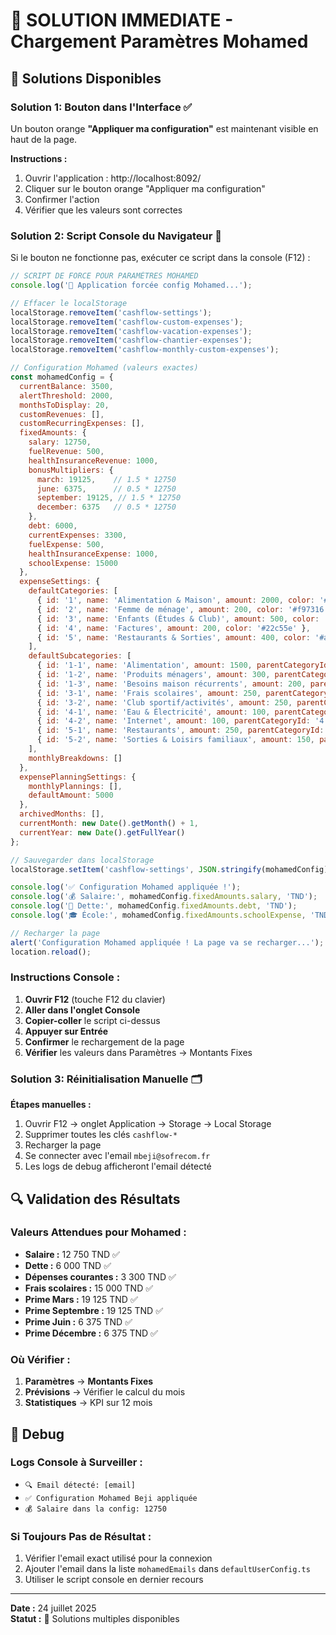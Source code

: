 # 🚀 SOLUTION IMMEDIATE - Chargement Paramètres Mohamed

## 🎯 Solutions Disponibles

### Solution 1: Bouton dans l'Interface ✅
Un bouton orange **"Appliquer ma configuration"** est maintenant visible en haut de la page.

**Instructions :**
1. Ouvrir l'application : http://localhost:8092/
2. Cliquer sur le bouton orange "Appliquer ma configuration"
3. Confirmer l'action
4. Vérifier que les valeurs sont correctes

### Solution 2: Script Console du Navigateur 🔧

Si le bouton ne fonctionne pas, exécuter ce script dans la console (F12) :

```javascript
// SCRIPT DE FORCE POUR PARAMÈTRES MOHAMED
console.log('🔧 Application forcée config Mohamed...');

// Effacer le localStorage
localStorage.removeItem('cashflow-settings');
localStorage.removeItem('cashflow-custom-expenses');
localStorage.removeItem('cashflow-vacation-expenses');
localStorage.removeItem('cashflow-chantier-expenses');
localStorage.removeItem('cashflow-monthly-custom-expenses');

// Configuration Mohamed (valeurs exactes)
const mohamedConfig = {
  currentBalance: 3500,
  alertThreshold: 2000,
  monthsToDisplay: 20,
  customRevenues: [],
  customRecurringExpenses: [],
  fixedAmounts: {
    salary: 12750,
    fuelRevenue: 500,
    healthInsuranceRevenue: 1000,
    bonusMultipliers: {
      march: 19125,    // 1.5 * 12750
      june: 6375,      // 0.5 * 12750
      september: 19125, // 1.5 * 12750
      december: 6375   // 0.5 * 12750
    },
    debt: 6000,
    currentExpenses: 3300,
    fuelExpense: 500,
    healthInsuranceExpense: 1000,
    schoolExpense: 15000
  },
  expenseSettings: {
    defaultCategories: [
      { id: '1', name: 'Alimentation & Maison', amount: 2000, color: '#ef4444' },
      { id: '2', name: 'Femme de ménage', amount: 200, color: '#f97316' },
      { id: '3', name: 'Enfants (Études & Club)', amount: 500, color: '#eab308' },
      { id: '4', name: 'Factures', amount: 200, color: '#22c55e' },
      { id: '5', name: 'Restaurants & Sorties', amount: 400, color: '#a855f7' }
    ],
    defaultSubcategories: [
      { id: '1-1', name: 'Alimentation', amount: 1500, parentCategoryId: '1' },
      { id: '1-2', name: 'Produits ménagers', amount: 300, parentCategoryId: '1' },
      { id: '1-3', name: 'Besoins maison récurrents', amount: 200, parentCategoryId: '1' },
      { id: '3-1', name: 'Frais scolaires', amount: 250, parentCategoryId: '3' },
      { id: '3-2', name: 'Club sportif/activités', amount: 250, parentCategoryId: '3' },
      { id: '4-1', name: 'Eau & Électricité', amount: 100, parentCategoryId: '4' },
      { id: '4-2', name: 'Internet', amount: 100, parentCategoryId: '4' },
      { id: '5-1', name: 'Restaurants', amount: 250, parentCategoryId: '5' },
      { id: '5-2', name: 'Sorties & Loisirs familiaux', amount: 150, parentCategoryId: '5' }
    ],
    monthlyBreakdowns: []
  },
  expensePlanningSettings: {
    monthlyPlannings: [],
    defaultAmount: 5000
  },
  archivedMonths: [],
  currentMonth: new Date().getMonth() + 1,
  currentYear: new Date().getFullYear()
};

// Sauvegarder dans localStorage
localStorage.setItem('cashflow-settings', JSON.stringify(mohamedConfig));

console.log('✅ Configuration Mohamed appliquée !');
console.log('💰 Salaire:', mohamedConfig.fixedAmounts.salary, 'TND');
console.log('🏦 Dette:', mohamedConfig.fixedAmounts.debt, 'TND');
console.log('🎓 École:', mohamedConfig.fixedAmounts.schoolExpense, 'TND');

// Recharger la page
alert('Configuration Mohamed appliquée ! La page va se recharger...');
location.reload();
```

### Instructions Console :
1. **Ouvrir F12** (touche F12 du clavier)
2. **Aller dans l'onglet Console**
3. **Copier-coller** le script ci-dessus
4. **Appuyer sur Entrée**
5. **Confirmer** le rechargement de la page
6. **Vérifier** les valeurs dans Paramètres → Montants Fixes

### Solution 3: Réinitialisation Manuelle 🗂️

**Étapes manuelles :**
1. Ouvrir F12 → onglet Application → Storage → Local Storage
2. Supprimer toutes les clés `cashflow-*`
3. Recharger la page
4. Se connecter avec l'email `mbeji@sofrecom.fr`
5. Les logs de debug afficheront l'email détecté

## 🔍 Validation des Résultats

### Valeurs Attendues pour Mohamed :
- **Salaire :** 12 750 TND ✅
- **Dette :** 6 000 TND ✅
- **Dépenses courantes :** 3 300 TND ✅
- **Frais scolaires :** 15 000 TND ✅
- **Prime Mars :** 19 125 TND ✅
- **Prime Septembre :** 19 125 TND ✅
- **Prime Juin :** 6 375 TND ✅
- **Prime Décembre :** 6 375 TND ✅

### Où Vérifier :
1. **Paramètres** → **Montants Fixes**
2. **Prévisions** → Vérifier le calcul du mois
3. **Statistiques** → KPI sur 12 mois

## 🐛 Debug

### Logs Console à Surveiller :
- `🔍 Email détecté: [email]`
- `✅ Configuration Mohamed Beji appliquée`
- `💰 Salaire dans la config: 12750`

### Si Toujours Pas de Résultat :
1. Vérifier l'email exact utilisé pour la connexion
2. Ajouter l'email dans la liste `mohamedEmails` dans `defaultUserConfig.ts`
3. Utiliser le script console en dernier recours

---

**Date :** 24 juillet 2025  
**Statut :** 🚀 Solutions multiples disponibles
